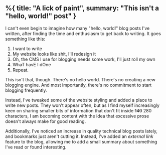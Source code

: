 %{
  title: "A lick of paint",
  summary: "This isn't a \"hello, world!\" post"
}
---

I can't even begin to imagine how many "hello, world!" blog posts I've written, after
finding the time and enthusiasm to get back to writing. It goes something like this:

1. I want to write
1. My website looks like shit, I'll redesign it
1. Oh, the CMS I use for blogging needs some work, I'll just roll my own
1. WhaT havE I dOne
1. Repeat.

This isn't that, though. There's no hello world. There's no creating a new blogging engine. And most importantly, there's no commitment to start blogging frequently.

Instead, I've tweaked some of the website styling and added a place to
write new posts. They won't appear often, but as I find myself increasingly keen on sharing
smaller bits of information that don't fit inside ~~140~~ 280 characters, I am becoming
content with the idea that excessive prose doesn't always make for good reading.

Additionally, I've noticed an increase in quality technical blog posts lately,
and bookmarks just aren't cutting it. Instead, I've added an _external link_ feature to
the blog, allowing me to add a small summary about something I've read or found interesting.
